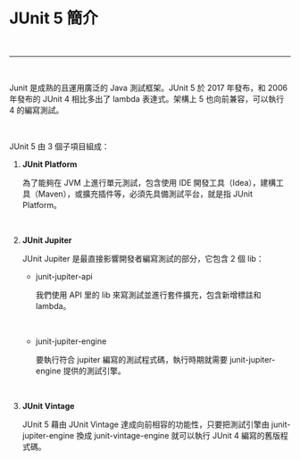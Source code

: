 # JUnit 5 簡介

<br>

---

<br>

Junit 是成熟的且運用廣泛的 Java 測試框架。JUnit 5 於 2017 年發布，和 2006 年發布的 JUnit 4 相比多出了 lambda 表達式。架構上 5 也向前兼容，可以執行 4 的編寫測試。

<br>

JUnit 5 由 3 個子項目組成：

1. __JUnit Platform__

    為了能夠在 JVM 上進行單元測試，包含使用 IDE 開發工具（Idea），建構工具（Maven），或擴充插件等，必須先具備測試平台，就是指 JUnit Platform。

<br>

2. __JUnit Jupiter__

    JUnit Jupiter 是最直接影響開發者編寫測試的部分，它包含 2 個 lib：

    * junit-jupiter-api

      我們使用 API 里的 lib 來寫測試並進行套件擴充，包含新增標註和 lambda。

      <br>

    * junit-jupiter-engine

      要執行符合 jupiter 編寫的測試程式碼，執行時期就需要 junit-jupiter-engine 提供的測試引擎。


<br>

3. __JUnit Vintage__

    JUnit 5 藉由 JUnit Vintage 達成向前相容的功能性，只要把測試引擎由 junit-jupiter-engine 換成 junit-vintage-engine 就可以執行 JUnit 4 編寫的舊版程式碼。

    